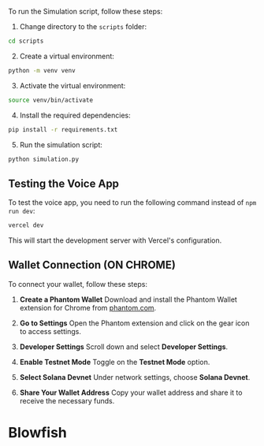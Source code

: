 To run the Simulation script, follow these steps:

1. Change directory to the `scripts` folder:
  ```sh
  cd scripts
  ```

2. Create a virtual environment:
  ```sh
  python -m venv venv
  ```

3. Activate the virtual environment:
  ```sh
  source venv/bin/activate
  ```

4. Install the required dependencies:
  ```sh
  pip install -r requirements.txt
  ```

5. Run the simulation script:
  ```sh
  python simulation.py
  ```

## Testing the Voice App

To test the voice app, you need to run the following command instead of `npm run dev`:

```sh
vercel dev
```

This will start the development server with Vercel's configuration.

## Wallet Connection (ON CHROME)

To connect your wallet, follow these steps:

1. **Create a Phantom Wallet**
  Download and install the Phantom Wallet extension for Chrome from [phantom.com](https://phantom.com/).

2. **Go to Settings**
  Open the Phantom extension and click on the gear icon to access settings.

3. **Developer Settings**
  Scroll down and select **Developer Settings**.

4. **Enable Testnet Mode**
  Toggle on the **Testnet Mode** option.

5. **Select Solana Devnet**
  Under network settings, choose **Solana Devnet**.

6. **Share Your Wallet Address**
  Copy your wallet address and share it to receive the necessary funds.

# Blowfish
